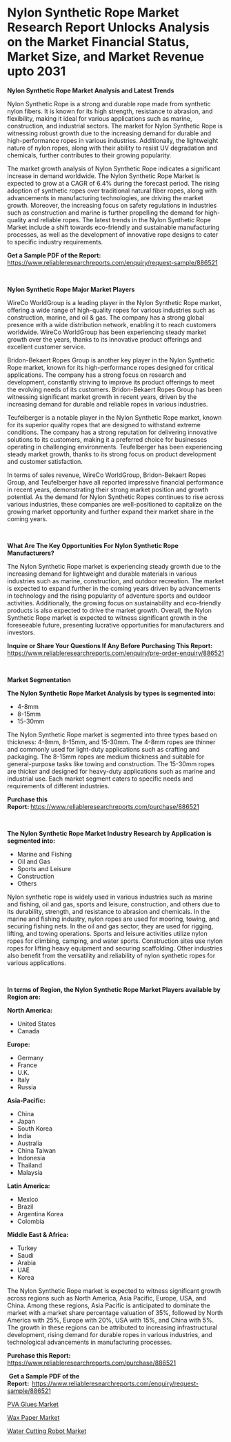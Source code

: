<p><h1>Nylon Synthetic Rope Market Research Report Unlocks Analysis on the Market Financial Status, Market Size, and Market Revenue upto 2031</h1></p><p><strong>Nylon Synthetic Rope Market Analysis and Latest Trends</strong></p>
<p><p>Nylon Synthetic Rope is a strong and durable rope made from synthetic nylon fibers. It is known for its high strength, resistance to abrasion, and flexibility, making it ideal for various applications such as marine, construction, and industrial sectors. The market for Nylon Synthetic Rope is witnessing robust growth due to the increasing demand for durable and high-performance ropes in various industries. Additionally, the lightweight nature of nylon ropes, along with their ability to resist UV degradation and chemicals, further contributes to their growing popularity.</p><p>The market growth analysis of Nylon Synthetic Rope indicates a significant increase in demand worldwide. The Nylon Synthetic Rope Market is expected to grow at a CAGR of 6.4% during the forecast period. The rising adoption of synthetic ropes over traditional natural fiber ropes, along with advancements in manufacturing technologies, are driving the market growth. Moreover, the increasing focus on safety regulations in industries such as construction and marine is further propelling the demand for high-quality and reliable ropes. The latest trends in the Nylon Synthetic Rope Market include a shift towards eco-friendly and sustainable manufacturing processes, as well as the development of innovative rope designs to cater to specific industry requirements.</p></p>
<p><strong>Get a Sample PDF of the Report:&nbsp;</strong> <a href="https://www.reliableresearchreports.com/enquiry/request-sample/886521">https://www.reliableresearchreports.com/enquiry/request-sample/886521</a></p>
<p>&nbsp;</p>
<p><strong>Nylon Synthetic Rope Major Market Players</strong></p>
<p><p>WireCo WorldGroup is a leading player in the Nylon Synthetic Rope market, offering a wide range of high-quality ropes for various industries such as construction, marine, and oil & gas. The company has a strong global presence with a wide distribution network, enabling it to reach customers worldwide. WireCo WorldGroup has been experiencing steady market growth over the years, thanks to its innovative product offerings and excellent customer service.</p><p>Bridon-Bekaert Ropes Group is another key player in the Nylon Synthetic Rope market, known for its high-performance ropes designed for critical applications. The company has a strong focus on research and development, constantly striving to improve its product offerings to meet the evolving needs of its customers. Bridon-Bekaert Ropes Group has been witnessing significant market growth in recent years, driven by the increasing demand for durable and reliable ropes in various industries.</p><p>Teufelberger is a notable player in the Nylon Synthetic Rope market, known for its superior quality ropes that are designed to withstand extreme conditions. The company has a strong reputation for delivering innovative solutions to its customers, making it a preferred choice for businesses operating in challenging environments. Teufelberger has been experiencing steady market growth, thanks to its strong focus on product development and customer satisfaction.</p><p>In terms of sales revenue, WireCo WorldGroup, Bridon-Bekaert Ropes Group, and Teufelberger have all reported impressive financial performance in recent years, demonstrating their strong market position and growth potential. As the demand for Nylon Synthetic Ropes continues to rise across various industries, these companies are well-positioned to capitalize on the growing market opportunity and further expand their market share in the coming years.</p></p>
<p>&nbsp;</p>
<p><strong>What Are The Key Opportunities For Nylon Synthetic Rope Manufacturers?</strong></p>
<p><p>The Nylon Synthetic Rope market is experiencing steady growth due to the increasing demand for lightweight and durable materials in various industries such as marine, construction, and outdoor recreation. The market is expected to expand further in the coming years driven by advancements in technology and the rising popularity of adventure sports and outdoor activities. Additionally, the growing focus on sustainability and eco-friendly products is also expected to drive the market growth. Overall, the Nylon Synthetic Rope market is expected to witness significant growth in the foreseeable future, presenting lucrative opportunities for manufacturers and investors.</p></p>
<p><strong>Inquire or Share Your Questions If Any Before Purchasing This Report:</strong> <a href="https://www.reliableresearchreports.com/enquiry/pre-order-enquiry/886521">https://www.reliableresearchreports.com/enquiry/pre-order-enquiry/886521</a></p>
<p>&nbsp;</p>
<p><strong>Market Segmentation</strong></p>
<p><strong>The Nylon Synthetic Rope Market Analysis by types is segmented into:</strong></p>
<p><ul><li>4-8mm</li><li>8-15mm</li><li>15-30mm</li></ul></p>
<p><p>The Nylon Synthetic Rope market is segmented into three types based on thickness: 4-8mm, 8-15mm, and 15-30mm. The 4-8mm ropes are thinner and commonly used for light-duty applications such as crafting and packaging. The 8-15mm ropes are medium thickness and suitable for general-purpose tasks like towing and construction. The 15-30mm ropes are thicker and designed for heavy-duty applications such as marine and industrial use. Each market segment caters to specific needs and requirements of different industries.</p></p>
<p><strong>Purchase this Report:&nbsp;</strong><a href="https://www.reliableresearchreports.com/purchase/886521">https://www.reliableresearchreports.com/purchase/886521</a></p>
<p>&nbsp;</p>
<p><strong>The Nylon Synthetic Rope Market Industry Research by Application is segmented into:</strong></p>
<p><ul><li>Marine and Fishing</li><li>Oil and Gas</li><li>Sports and Leisure</li><li>Construction</li><li>Others</li></ul></p>
<p><p>Nylon synthetic rope is widely used in various industries such as marine and fishing, oil and gas, sports and leisure, construction, and others due to its durability, strength, and resistance to abrasion and chemicals. In the marine and fishing industry, nylon ropes are used for mooring, towing, and securing fishing nets. In the oil and gas sector, they are used for rigging, lifting, and towing operations. Sports and leisure activities utilize nylon ropes for climbing, camping, and water sports. Construction sites use nylon ropes for lifting heavy equipment and securing scaffolding. Other industries also benefit from the versatility and reliability of nylon synthetic ropes for various applications.</p></p>
<p>&nbsp;</p>
<p><strong>In terms of Region, the Nylon Synthetic Rope Market Players available by Region are:</strong></p>
<p>
    <p> <strong> North America: </strong>
        <ul>
            <li>United States</li>
            <li>Canada</li>
        </ul>
        </p> 
    <p> <strong> Europe: </strong>
        <ul>
            <li>Germany</li>
            <li>France</li>
            <li>U.K.</li>
            <li>Italy</li>
            <li>Russia</li>
        </ul>
        </p> 
    <p> <strong> Asia-Pacific: </strong>
        <ul>
            <li>China</li>
            <li>Japan</li>
            <li>South Korea</li>
            <li>India</li>
            <li>Australia</li>
            <li>China Taiwan</li>
            <li>Indonesia</li>
            <li>Thailand</li>
            <li>Malaysia</li>
        </ul>
        </p> 
    <p> <strong> Latin America: </strong>
        <ul>
            <li>Mexico</li>
            <li>Brazil</li>
            <li>Argentina Korea</li>
            <li>Colombia</li>
        </ul>
        </p> 
    <p> <strong> Middle East & Africa: </strong>
        <ul>
            <li>Turkey</li>
            <li>Saudi</li>
            <li>Arabia</li>
            <li>UAE</li>
            <li>Korea</li>
        </ul>
    </p>
    </p>
<p><p>The Nylon Synthetic Rope market is expected to witness significant growth across regions such as North America, Asia Pacific, Europe, USA, and China. Among these regions, Asia Pacific is anticipated to dominate the market with a market share percentage valuation of 35%, followed by North America with 25%, Europe with 20%, USA with 15%, and China with 5%. The growth in these regions can be attributed to increasing infrastructural development, rising demand for durable ropes in various industries, and technological advancements in manufacturing processes.</p></p>
<p><strong>Purchase this Report: </strong><a href="https://www.reliableresearchreports.com/purchase/886521">https://www.reliableresearchreports.com/purchase/886521</a></p>
<p>&nbsp;<strong>Get a Sample PDF of the Report:&nbsp;&nbsp;</strong><a href="https://www.reliableresearchreports.com/enquiry/request-sample/886521">https://www.reliableresearchreports.com/enquiry/request-sample/886521</a></p>
<p><strong></strong></p>
<p><p><a href="https://view.publitas.com/reportprime-1/pva-glues-market-size-market-trends-and-growth-outlook-forecasted-for-period-from-2023-to-2030/">PVA Glues Market</a></p><p><a href="https://view.publitas.com/reportprime-1/wax-paper-market-size-growing-and-forecasted-for-period-from-2023-2030-and-provides-complete-market-analysis-of-this-market/">Wax Paper Market</a></p><p><a href="https://view.publitas.com/reportprime-1/water-cutting-robot-market-share-market-new-trends-analysis-report-by-type-by-application-by-end-use-by-region-and-segment-forecasts-2023-2030/">Water Cutting Robot Market</a></p></p>